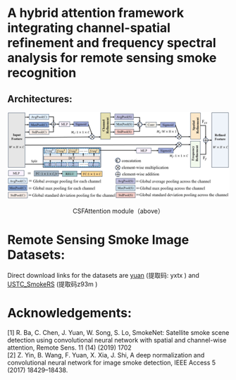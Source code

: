 # A hybrid attention framework integrating channel-spatial refinement and frequency spectral analysis for remote sensing smoke recognition
## Architectures:
![](https://github.com/syx-a11y/remote-sensing-smoke-recognition/blob/main/CSFAttention%20module.jpg)
<div align="center">
  CSFAttention module（above）
</div> 

# Remote Sensing Smoke Image Datasets:
Direct download links for the datasets are [yuan](https://pan.baidu.com/s/1PptY11FowQ4V3ZV3zA34Sw) (提取码: yxtx ) and [USTC_SmokeRS](https://pan.baidu.com/s/1hbG-O3hSnRMZ9wGtEZdH3A) (提取码z93m )

# Acknowledgements:
[1] R. Ba, C. Chen, J. Yuan, W. Song, S. Lo, SmokeNet: Satellite smoke scene detection using convolutional neural network with spatial and channel-wise attention, Remote Sens. 11 (14) (2019) 1702 <br> 
[2] Z. Yin, B. Wang, F. Yuan, X. Xia, J. Shi, A deep normalization and convolutional neural network for image smoke detection, IEEE Access 5 (2017) 18429–18438.
